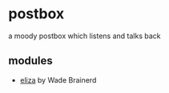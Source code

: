 # postbox
a moody postbox which listens and talks back

## modules
* [eliza](https://github.com/wadetb/eliza) by Wade Brainerd
